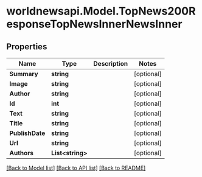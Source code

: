 # worldnewsapi.Model.TopNews200ResponseTopNewsInnerNewsInner

## Properties

Name | Type | Description | Notes
------------ | ------------- | ------------- | -------------
**Summary** | **string** |  | [optional] 
**Image** | **string** |  | [optional] 
**Author** | **string** |  | [optional] 
**Id** | **int** |  | [optional] 
**Text** | **string** |  | [optional] 
**Title** | **string** |  | [optional] 
**PublishDate** | **string** |  | [optional] 
**Url** | **string** |  | [optional] 
**Authors** | **List&lt;string&gt;** |  | [optional] 

[[Back to Model list]](../README.md#documentation-for-models) [[Back to API list]](../README.md#documentation-for-api-endpoints) [[Back to README]](../README.md)


